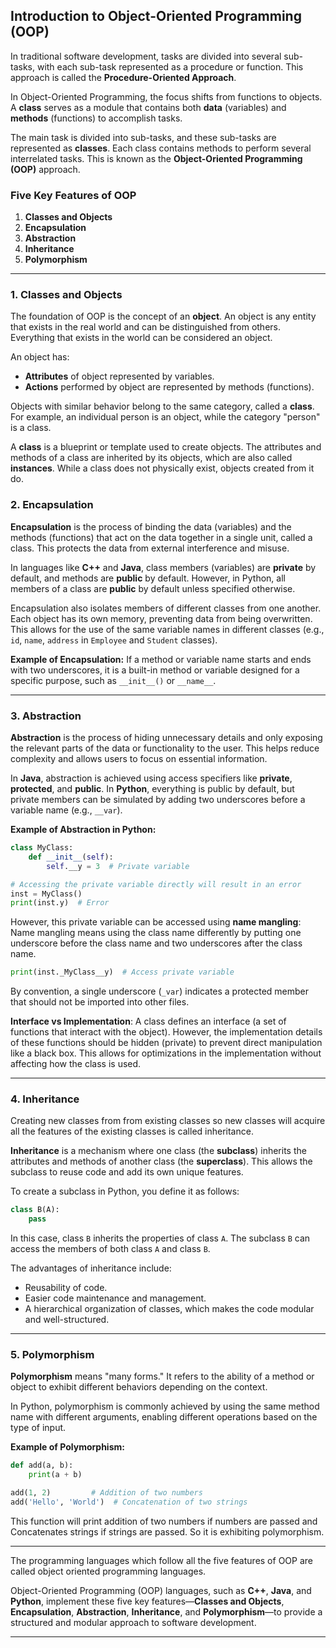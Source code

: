 

## Introduction to Object-Oriented Programming (OOP)

In traditional software development, tasks are divided into several sub-tasks, with each sub-task represented as a procedure or function. This approach is called the **Procedure-Oriented Approach**.

In Object-Oriented Programming, the focus shifts from functions to objects. A **class** serves as a module that contains both **data** (variables) and **methods** (functions) to accomplish tasks. 

The main task is divided into sub-tasks, and these sub-tasks are represented as **classes**. Each class contains methods to perform several interrelated tasks. This is known as the **Object-Oriented Programming (OOP)** approach.

### Five Key Features of OOP

1. **Classes and Objects**
2. **Encapsulation**
3. **Abstraction**
4. **Inheritance**
5. **Polymorphism**

---

### 1. Classes and Objects

The foundation of OOP is the concept of an **object**. An object is any entity that exists in the real world and can be distinguished from others. Everything that exists in the world can be considered an object.

An object has:
- **Attributes** of object represented by variables.
- **Actions** performed by object are represented by methods (functions).

Objects with similar behavior belong to the same category, called a **class**. For example, an individual person is an object, while the category "person" is a class.

A **class** is a blueprint or template used to create objects. The attributes and methods of a class are inherited by its objects, which are also called **instances**. While a class does not physically exist, objects created from it do.

### 2. Encapsulation

**Encapsulation** is the process of binding the data (variables) and the methods (functions) that act on the data together in a single unit, called a class. This protects the data from external interference and misuse.

In languages like **C++** and **Java**, class members (variables) are **private** by default, and methods are **public** by default. However, in Python, all members of a class are **public** by default unless specified otherwise.

Encapsulation also isolates members of different classes from one another. Each object has its own memory, preventing data from being overwritten. This allows for the use of the same variable names in different classes (e.g., `id`, `name`, `address` in `Employee` and `Student` classes).

**Example of Encapsulation:**
If a method or variable name starts and ends with two underscores, it is a built-in method or variable designed for a specific purpose, such as `__init__()` or `__name__`.


---

### 3. Abstraction

**Abstraction** is the process of hiding unnecessary details and only exposing the relevant parts of the data or functionality to the user. This helps reduce complexity and allows users to focus on essential information.

In **Java**, abstraction is achieved using access specifiers like **private**, **protected**, and **public**. In **Python**, everything is public by default, but private members can be simulated by adding two underscores before a variable name (e.g., `__var`).

**Example of Abstraction in Python:**

```python
class MyClass:
    def __init__(self):
        self.__y = 3  # Private variable

# Accessing the private variable directly will result in an error
inst = MyClass()
print(inst.y)  # Error
```

However, this private variable can be accessed using **name mangling**:     
Name mangling means using the class name differently by putting one underscore before the class name and two underscores after the class name.

```python
print(inst._MyClass__y)  # Access private variable
```

By convention, a single underscore (`_var`) indicates a protected member that should not be imported into other files.


**Interface vs Implementation**: A class defines an interface (a set of functions that interact with the object). However, the implementation details of these functions should be hidden (private) to prevent direct manipulation like a black box. This allows for optimizations in the implementation without affecting how the class is used.


---

### 4. Inheritance

Creating new classes from from existing classes so new classes will acquire all the features of the existing classes is called inheritance.

**Inheritance** is a mechanism where one class (the **subclass**) inherits the attributes and methods of another class (the **superclass**). This allows the subclass to reuse code and add its own unique features.

To create a subclass in Python, you define it as follows:

```python
class B(A):
    pass
```

In this case, class `B` inherits the properties of class `A`. The subclass `B` can access the members of both class `A` and class `B`.

The advantages of inheritance include:

- Reusability of code.
- Easier code maintenance and management.
- A hierarchical organization of classes, which makes the code modular and well-structured.

---

### 5. Polymorphism

**Polymorphism** means "many forms." It refers to the ability of a method or object to exhibit different behaviors depending on the context.

In Python, polymorphism is commonly achieved by using the same method name with different arguments, enabling different operations based on the type of input.

**Example of Polymorphism:**

```python
def add(a, b):
    print(a + b)

add(1, 2)         # Addition of two numbers
add('Hello', 'World')  # Concatenation of two strings
```

This function will print addition of two numbers if numbers are passed and Concatenates strings if strings are passed. So it is exhibiting polymorphism.

---

The programming languages which follow all the five features of OOP are called object oriented programming languages.

Object-Oriented Programming (OOP) languages, such as **C++**, **Java**, and **Python**, implement these five key features—**Classes and Objects**, **Encapsulation**, **Abstraction**, **Inheritance**, and **Polymorphism**—to provide a structured and modular approach to software development.


---


